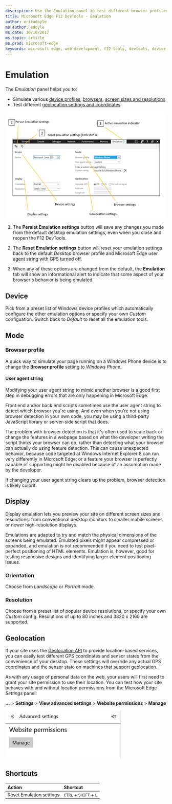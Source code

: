 ```yaml
---
description: Use the Emulation panel to test different browser profiles, screen sizes and resolutions, and GPS location coordinates
title: Microsoft Edge F12 DevTools - Emulation
author: erikadoyle
ms.author: edoyle
ms.date: 10/10/2017
ms.topic: article
ms.prod: microsoft-edge
keywords: microsoft edge, web development, f12 tools, devtools, device emulation, responsive design, geolocation, resolution
---
```


# Emulation

The *Emulation* panel helps you to:
 - Simulate various [device profiles](#device), [browsers](#browser-profile), [screen sizes and resolutions](#display)
 - Test different [geolocation settings and coordinates](#geolocation)

![The Microsoft Edge F12 DevTools Emulation panel](./media/emulation.png)

1. The **Persist Emulation settings** button will save any changes you made from the default desktop emulation settings, even when you close and reopen the F12 DevTools. 

2. The **Reset Emulation settings** button will reset your emulation settings back to the default *Desktop* browser profile and Microsoft Edge user agent string with GPS turned off.

3. When any of these options are changed from the default, the **Emulation** tab will show an informational alert to indicate that some aspect of your browser's behavior is being emulated.

## Device

Pick from a preset list of Windows device profiles which  automatically configure the other emulation options or specify your own *Custom* configuation. Switch back to *Default* to reset all the emulation tools.

## Mode

### Browser profile
A quick way to simulate your page running on a Windows Phone device is to change the **Browser profile** setting to *Windows Phone*.

#### User agent string

Modifying your user agent string to mimic another browser is a good first step in debugging errors that are only happening in Microsoft Edge. 

Front end and/or back end scripts sometimes use the user agent string  to detect which browser you're using. And even when you're not using browser detection in your own code, you may be using a third-party JavaScript library or server-side script that does.

The problem with browser detection is that it's often used to scale back or change the features in a webpage based on what the developer writing the script thinks your browser can do, rather than detecting what your browser can actually do using feature detection. This can cause unexpected behavior, because code targeted at Windows Internet Explorer 8 can run very differently in Microsoft Edge; or a feature your browser is perfectly capable of supporting might be disabled because of an assumption made by the developer.

If changing your user agent string clears up the problem, browser detection is likely culprit.

## Display

Display emulation lets you preview your site on different screen sizes and resolutions: from conventional desktop monitors to smaller mobile screens or newer high-resolution displays.

Emulations are adapted to try and match the physical dimensions of the screens being emulated. Emulated pixels might appear compressed or expanded, and emulation is not recommended if you need to test pixel-perfect positioning of HTML elements. Emulation is, however, good for testing responsive designs and identifying larger element positioning issues.

### Orientation

Choose from *Landscape* or *Portrait* mode.

### Resolution

Choose from a preset list of popular device resolutions, or specify your own *Custom* config. Resolutions of up to 80 inches and 3820 x 2160 are supported.

## Geolocation

If your site uses the [Geolocation API](https://developer.mozilla.org/en-US/docs/Web/API/Geolocation/Using_geolocation) to provide location-based services, you can easily test different GPS coordinates and sensor states from the convenience of your desktop. These settings will override any actual GPS coordinates and the sensor state on machines that support geolocation. 

As with any usage of personal data on the web, your users will first need to grant your site permission to use their location. You can test how your site behaves with and without location permissions from the Microsoft Edge *Settings* panel:

**...** > **Settings** > **View advanced settings** > **Website permissions** > **Manage**

![Manage website permissions from the Microsoft Edge Settings panel](./media/settings_manage_permissions.png)

## Shortcuts

Action | Shortcut
:------------ | :-------------
Reset Emulation settings | `CTRL` + `SHIFT` + `L`
